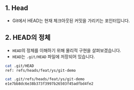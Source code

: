 ## 1. Head

- Git에서 HEAD는 현재 체크아웃된 커밋을 가리키는 포인터입니다.

## 2. HEAD의 정체

- `HEAD`의 정체를 이해하기 위해 물리적 구현을 살펴보겠습니다.
- `HEAD`는 `.git/HEAD` 파일에 저장되어 있습니다.

```bash
cat .git/HEAD
ref: refs/heads/feat/ys/git-demo

cat .git/refs/heads/feat/ys/git-demo               
e1e7bb8dc6e38b373f3997b26503f45adfbd4fe2
```